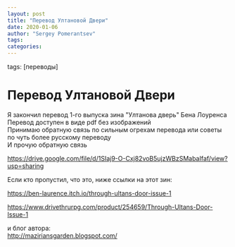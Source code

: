 ```yaml
---
layout: post
title: "Перевод Ултановой Двери"
date: 2020-01-06
author: "Sergey Pomerantsev"
tags:
categories:
---
```

tags: [переводы]

# Перевод Ултановой Двери

Я закончил перевод 1-го выпуска зина "Ултанова дверь" Бена Лоуренса  
Перевод доступен в виде pdf без изображений  
Принимаю обратную связь по сильным огрехам перевода или советы по чуть более русскому переводу  
И прочую обратную связь

https://drive.google.com/file/d/1SIaj9-O-Cxj82voB5ujzWBzSMabaIfaf/view?usp=sharing


Если кто пропустил, что это, ниже ссылки на этот зин:

https://ben-laurence.itch.io/through-ultans-door-issue-1

https://www.drivethrurpg.com/product/254659/Through-Ultans-Door-Issue-1


и блог автора:  
http://maziriansgarden.blogspot.com/
